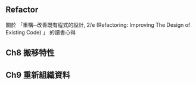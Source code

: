 ## Refactor

關於 「重構─改善既有程式的設計, 2/e (Refactoring: Improving The Design of Existing Code) 」 的讀書心得

## Ch8 搬移特性

## Ch9 重新組織資料